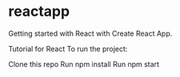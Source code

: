 # reactapp
Getting started with React with Create React App.

Tutorial for React To run the project:

Clone this repo
Run npm install
Run npm start
